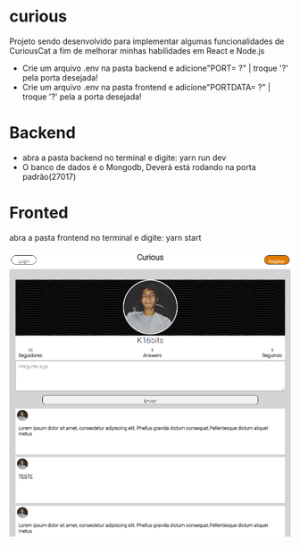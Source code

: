 # curious
Projeto sendo desenvolvido para implementar algumas funcionalidades de CuriousCat a fim de melhorar minhas habilidades em React e Node.js

- Crie um arquivo .env na pasta backend e adicione"PORT= ?"      | troque '?' pela porta desejada!
- Crie um arquivo .env na pasta frontend e adicione"PORTDATA= ?" | troque '?' pela a porta desejada!
# Backend 
 - abra a pasta backend no terminal e digite: yarn run dev
 - O banco de dados é o Mongodb, Deverá está rodando na porta padrão(27017)
# Fronted
  abra a pasta frontend no terminal e digite: yarn start

![alt homepage](https://github.com/K16bits/curious/blob/main/screens/home.PNG)
